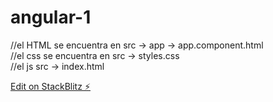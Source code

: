 # angular-1

//el HTML se encuentra en src -> app -> app.component.html
<br>
//el css se encuentra en  src -> styles.css
<br>
//el js src -> index.html



[Edit on StackBlitz ⚡️](https://stackblitz.com/edit/angular-yu778b)
